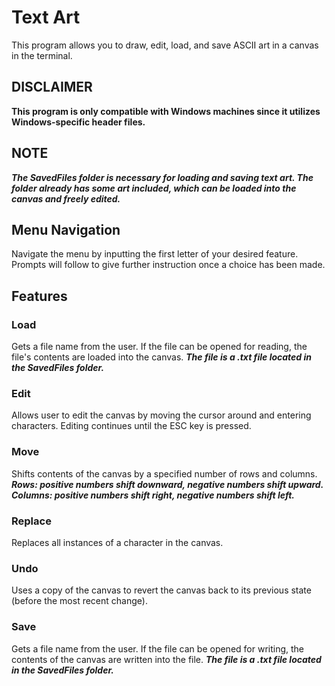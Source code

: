 # Text Art
This program allows you to draw, edit, load, and save ASCII art in a canvas in the terminal.

## DISCLAIMER
**This program is only compatible with Windows machines since it utilizes Windows-specific header files.**

## NOTE
***The SavedFiles folder is necessary for loading and saving text art. The folder already has some art included, which can be loaded into the canvas and freely edited.***

## Menu Navigation
Navigate the menu by inputting the first letter of your desired feature. Prompts will follow to give further instruction once a choice has been made.

## Features
### Load
Gets a file name from the user. If the file can be opened for reading, the file's contents are loaded into the canvas. ***The file is a .txt file located in the SavedFiles folder.***

### Edit
Allows user to edit the canvas by moving the cursor around and entering characters. Editing continues until the ESC key is pressed. 

### Move
Shifts contents of the canvas by a specified number of rows and columns. ***Rows: positive numbers shift downward, negative numbers shift upward. Columns: positive numbers shift right, negative numbers shift left.***

### Replace
Replaces all instances of a character in the canvas. 

### Undo
Uses a copy of the canvas to revert the canvas back to its previous state (before the most recent change).

### Save
Gets a file name from the user. If the file can be opened for writing, the contents of the canvas are written into the file. ***The file is a .txt file located in the SavedFiles folder.***
